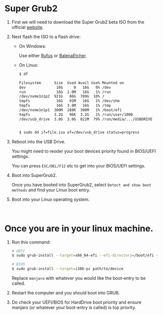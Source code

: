 # Super Grub2

1.  First we will need to download the Super Grub2 beta ISO from the official [website](https://www.supergrubdisk.org/super-grub2-disk/).

2.  Next flash the ISO to a flash drive:

    - On Windows:

      Use either [Rufus](https://rufus.ie/en/) or [BalenaEtcher](https://www.balena.io/etcher/).

    - On Linux:

      ```bash
      $ df

      Filesystem      Size  Used Avail Use% Mounted on
      dev              16G     0   16G   0% /dev
      run              16G  2.0M   16G   1% /run
      /dev/nvme1n1p2  921G   86G  789G  10% /
      tmpfs            16G   91M   16G   1% /dev/shm
      tmpfs            16G  3.8M   16G   1% /tmp
      /dev/nvme1n1p1  300M  288K  300M   1% /boot/efi
      tmpfs           3.2G   96K  3.2G   1% /run/user/1000
      /dev/usb_drive  3.8G  3.0G  821M  79% /run/media/.../USBDRIVE


      $ sudo dd if=file.iso of=/dev/usb_drive status=progress
      ```

3.  Reboot into the USB Drive.

    You might need to reoder your boot devices priority found in BIOS/UEFI settings.

    You can press `ESC/DEL/F12` etc to get into your BIOS/UEFI settings.

4.  Boot into SuperGrub2.

    Once you have booted into SuperGrub2, select `Detect and show boot methods` and find your Linux boot entry.

5.  Boot into your Linux operating system.

&nbsp;

# Once you are in your linux machine.

1. Run this command:

   ```bash
   # UEFI
   $ sudo grub-install --target=x86_64-efi --efi-directory=/boot/efi --bootloader-id=manjaro --recheck

   # BIOS
   $ sudo grub-install --target=i386-pc path/to/device
   ```

   Replace `manjaro` with whatever you would like the boot-entry to be called.

2. Restart the computer and you should boot into GRUB.

3. Do check your UEFI/BIOS for HardDrive boot priority and ensure manjaro (or whatever your boot-entry is called) is top priority.
